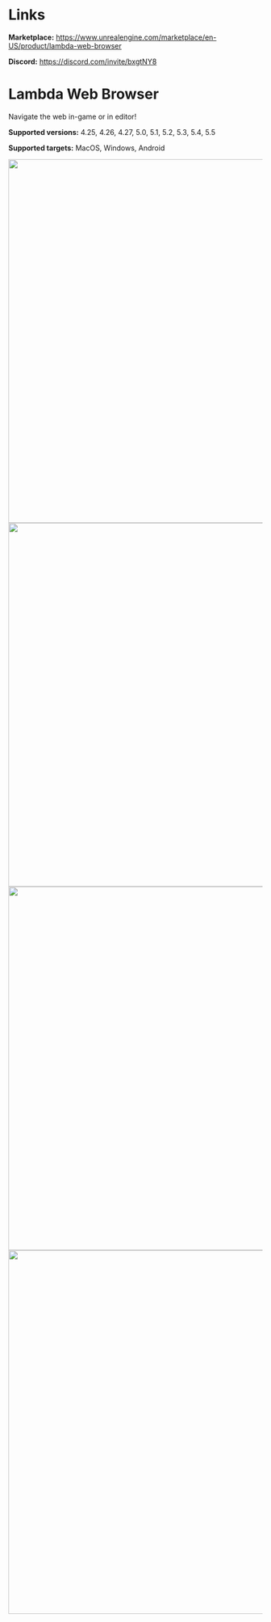 # Links

**Marketplace:** https://www.unrealengine.com/marketplace/en-US/product/lambda-web-browser

**Discord:** https://discord.com/invite/bxgtNY8



# Lambda Web Browser
Navigate the web in-game or in editor!
 
 **Supported versions:** 4.25, 4.26, 4.27, 5.0, 5.1, 5.2, 5.3, 5.4, 5.5

 **Supported targets:** MacOS, Windows, Android

<img src="https://cdn1.epicgames.com/ue/product/Screenshot/OpenTheBrowser-1920x1080-8d776fea78e7765cae2fd45b33dbd48d.png?resize=1&w=1920" width="720">
<img src="https://cdn1.epicgames.com/ue/product/Screenshot/TabYT-1920x1080-e05047466b30381c7550436678b0a849.png?resize=1&w=1920" width="720">
<img src="https://cdn1.epicgames.com/ue/product/Screenshot/Scale-1920x1080-fe6746c07db61d304660843d63d4c92c.png?resize=1&w=1920" width="720">
<img src="https://cdn1.epicgames.com/ue/product/Screenshot/BP-1920x1080-9fafa37e65570356baf5db7bb1658fa9.png?resize=1&w=1920" width="720">
